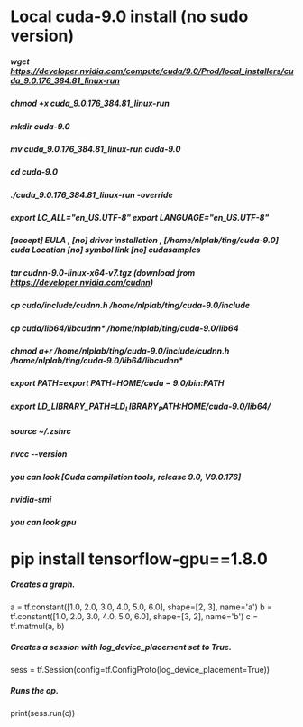 # Local cuda-9.0 install (no sudo version)
##### wget https://developer.nvidia.com/compute/cuda/9.0/Prod/local_installers/cuda_9.0.176_384.81_linux-run
##### chmod +x cuda_9.0.176_384.81_linux-run
##### mkdir cuda-9.0
##### mv cuda_9.0.176_384.81_linux-run cuda-9.0
##### cd cuda-9.0
##### ./cuda_9.0.176_384.81_linux-run -override
##### export LC_ALL="en_US.UTF-8" export LANGUAGE="en_US.UTF-8"
##### [accept] EULA , [no] driver installation , [/home/nlplab/ting/cuda-9.0] cuda Location [no] symbol link [no] cudasamples
##### tar cudnn-9.0-linux-x64-v7.tgz (download from https://developer.nvidia.com/cudnn)
##### cp cuda/include/cudnn.h /home/nlplab/ting/cuda-9.0/include
##### cp cuda/lib64/libcudnn* /home/nlplab/ting/cuda-9.0/lib64
##### chmod a+r /home/nlplab/ting/cuda-9.0/include/cudnn.h /home/nlplab/ting/cuda-9.0/lib64/libcudnn*
##### export PATH=export PATH=$HOME/cuda-9.0/bin:$PATH
##### export LD_LIBRARY_PATH=$LD_LIBRARY_PATH:$HOME/cuda-9.0/lib64/
##### source ~/.zshrc
##### nvcc --version
##### you can look [Cuda compilation tools, release 9.0, V9.0.176]
##### nvidia-smi
##### you can look gpu

#  pip install tensorflow-gpu==1.8.0

##### Creates a graph.
a = tf.constant([1.0, 2.0, 3.0, 4.0, 5.0, 6.0], shape=[2, 3], name='a')
b = tf.constant([1.0, 2.0, 3.0, 4.0, 5.0, 6.0], shape=[3, 2], name='b')
c = tf.matmul(a, b)
##### Creates a session with log_device_placement set to True.
sess = tf.Session(config=tf.ConfigProto(log_device_placement=True))
##### Runs the op.
print(sess.run(c))


